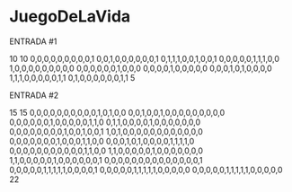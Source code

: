 # JuegoDeLaVida

ENTRADA #1

10
10
0,0,0,0,0,0,0,0,0,1
0,0,1,0,0,0,0,0,0,1
0,1,1,1,0,0,1,0,0,1
0,0,0,0,0,1,1,1,0,0
1,0,0,0,0,0,0,0,0,0
0,0,0,0,0,0,1,0,0,0
0,0,0,0,1,0,0,0,0,0
0,0,0,1,0,1,0,0,0,0
1,1,1,0,0,0,0,0,1,1
0,1,0,0,0,0,0,0,1,1
5


ENTRADA #2

15
15
0,0,0,0,0,0,0,0,0,0,1,0,1,0,0
0,0,1,0,0,1,0,0,0,0,0,0,0,0,0
0,0,0,0,0,0,1,0,0,0,0,0,1,1,0
0,1,1,0,0,0,0,1,0,0,0,0,0,0,0
0,0,0,0,0,0,0,0,1,0,0,1,0,0,1
1,0,1,0,0,0,0,0,0,0,0,0,0,0,0
0,0,0,0,0,0,0,1,0,0,0,1,1,0,0
0,0,0,1,0,1,0,0,0,0,1,1,1,1,0
0,0,0,0,0,0,0,0,0,0,0,1,1,0,0
1,1,0,0,0,0,0,1,0,0,0,0,0,0,0
1,1,0,0,0,0,0,1,0,0,0,0,0,0,1
0,0,0,0,0,0,0,0,0,0,0,0,0,0,1
0,0,0,0,0,1,1,1,1,1,0,0,0,0,1
0,0,0,0,0,1,1,1,1,1,0,0,0,0,0
0,0,0,0,0,1,1,1,1,1,0,0,0,0,0
22
